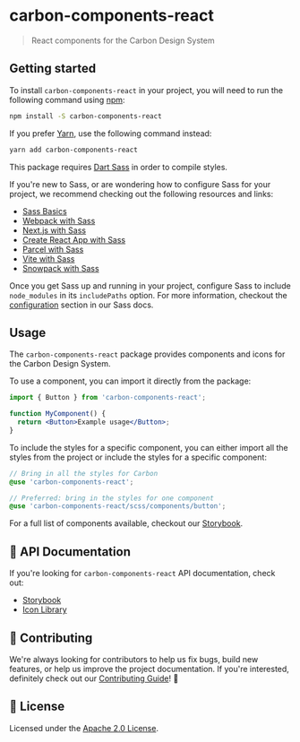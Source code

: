 # carbon-components-react

> React components for the Carbon Design System

## Getting started

To install `carbon-components-react` in your project, you will need to run the
following command using [npm](https://www.npmjs.com/):

```bash
npm install -S carbon-components-react
```

If you prefer [Yarn](https://yarnpkg.com/en/), use the following command
instead:

```bash
yarn add carbon-components-react
```

This package requires [Dart Sass](http://npmjs.com/package/sass) in order to
compile styles.

If you're new to Sass, or are wondering how to configure Sass for your project,
we recommend checking out the following resources and links:

- [Sass Basics](https://sass-lang.com/guide)
- [Webpack with Sass](https://webpack.js.org/loaders/sass-loader/)
- [Next.js with Sass](https://nextjs.org/docs/basic-features/built-in-css-support#sass-support)
- [Create React App with Sass](https://create-react-app.dev/docs/adding-a-sass-stylesheet/)
- [Parcel with Sass](https://v2.parceljs.org/languages/sass/)
- [Vite with Sass](https://vitejs.dev/guide/features.html#css-pre-processors)
- [Snowpack with Sass](https://www.snowpack.dev/guides/sass/)

Once you get Sass up and running in your project, configure Sass to include
`node_modules` in its `includePaths` option. For more information, checkout the
[configuration](../styles/docs/sass.md#configuration) section in our Sass docs.

## Usage

The `carbon-components-react` package provides components and icons for the
Carbon Design System.

To use a component, you can import it directly from the package:

```jsx
import { Button } from 'carbon-components-react';

function MyComponent() {
  return <Button>Example usage</Button>;
}
```

To include the styles for a specific component, you can either import all the
styles from the project or include the styles for a specific component:

```scss
// Bring in all the styles for Carbon
@use 'carbon-components-react';

// Preferred: bring in the styles for one component
@use 'carbon-components-react/scss/components/button';
```

For a full list of components available, checkout our
[Storybook](https://react.carbondesignsystem.com/).

## 📖 API Documentation

If you're looking for `carbon-components-react` API documentation, check out:

- [Storybook](https://react.carbondesignsystem.com/)
- [Icon Library](https://www.carbondesignsystem.com/guidelines/icons/library/)

## 🙌 Contributing

We're always looking for contributors to help us fix bugs, build new features,
or help us improve the project documentation. If you're interested, definitely
check out our [Contributing Guide](/.github/CONTRIBUTING.md)! 👀

## 📝 License

Licensed under the [Apache 2.0 License](/LICENSE).
